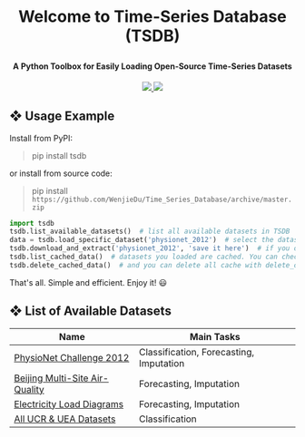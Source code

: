 # <p align='center'> Welcome to Time-Series Database (TSDB) </p>
#### <p align='center'> A Python Toolbox for Easily Loading Open-Source Time-Series Datasets </p>
<p align='center'>
	<!-- PyPI download number -->
    <a alt='PyPI download number' href='https://pypi.org/project/tsdb'>
        <img src='https://static.pepy.tech/personalized-badge/tsdb?period=total&units=international_system&left_color=gray&right_color=blue&left_text=Total%20Downloads'>
    </a>
	<!-- Hits number -->
    <img src='https://hits.seeyoufarm.com/api/count/incr/badge.svg?url=https%3A%2F%2Fgithub.com%2FWenjieDu%2FTime_Series_Database&count_bg=%2379C83D&title_bg=%23555555&icon=&icon_color=%23E7E7E7&title=hits&edge_flat=false'>

</p>


## ❖ Usage Example
Install from PyPI: 
> pip install tsdb

or install from source code: 
> pip install `https://github.com/WenjieDu/Time_Series_Database/archive/master.zip`


```python
import tsdb
tsdb.list_available_datasets()  # list all available datasets in TSDB
data = tsdb.load_specific_dataset('physionet_2012')  # select the dataset you need and load it, TSDB will download, extract, and process it automatically
tsdb.download_and_extract('physionet_2012', 'save it here')  # if you only need the raw data, use download_and_extract() 
tsdb.list_cached_data()  # datasets you loaded are cached. You can check them with list_cached_data().
tsdb.delete_cached_data()  # and you can delete all cache with delete_cached_data()
```

That's all. Simple and efficient. Enjoy it! 😃

## ❖ List of Available Datasets

| Name                                                                  | Main Tasks                              |
|-----------------------------------------------------------------------|-----------------------------------------|
| [PhysioNet Challenge 2012](datasets/PhysioNet-2012)                   | Classification, Forecasting, Imputation |
| [Beijing Multi-Site Air-Quality](datasets/BeijingMultiSiteAirQuality) | Forecasting, Imputation                 |
| [Electricity Load Diagrams](datasets/ElectricityLoadDiagrams)         | Forecasting, Imputation                 |
| [All UCR & UEA Datasets](datasets/UCR_UEA_Datasets)                   | Classification                          |
